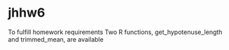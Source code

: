 # jhhw6
To fulfill homework requirements
Two R functions, get_hypotenuse_length and trimmed_mean, are available
